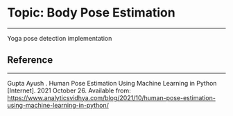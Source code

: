 # Topic: Body Pose Estimation
---
Yoga pose detection implementation

## Reference
---
Gupta Ayush . Human Pose Estimation Using Machine Learning in Python [Internet]. 2021 October 26. Available from: <https://www.analyticsvidhya.com/blog/2021/10/human-pose-estimation-using-machine-learning-in-python/>
